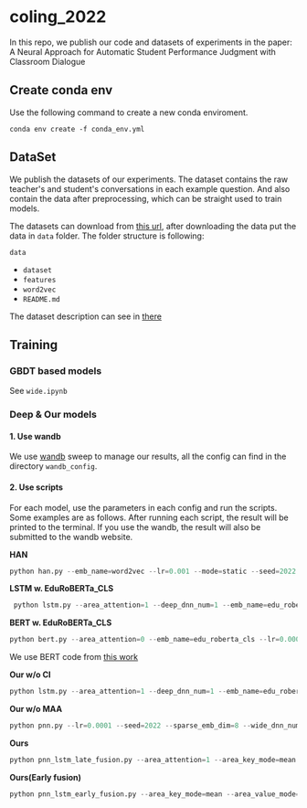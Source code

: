 # coling_2022

In this repo, we publish our code and datasets of experiments in the paper: A Neural Approach for Automatic Student Performance Judgment with Classroom Dialogue

## Create conda env  
Use the following command to create a new conda enviroment.

`conda env create -f conda_env.yml`


## DataSet 

We publish the datasets of our experiments. The dataset contains the raw teacher's and student's conversations in each example question. And also contain the data after preprocessing, which can be straight used to train models.

The datasets can download from [this url](), after downloading the data put the data in `data` folder. The folder structure is following:

`data`
- `dataset`
- `features`
- `word2vec`
- `README.md`

The dataset description can see in [there](data/README.md)



## Training

### GBDT based models
See `wide.ipynb`

### Deep & Our models

#### 1. Use wandb
We use [wandb](https://wandb.ai) sweep to manage our results, all the config can find in the directory `wandb_config`.


#### 2. Use scripts
For each model, use the parameters in each config and run the scripts. Some examples are as follows. After running each script, the result will be printed to the terminal. If you use the wandb, the result will also be submitted to the wandb website.

**HAN**

```python
python han.py --emb_name=word2vec --lr=0.001 --mode=static --seed=2022 --word_num_hidden=32
```


**LSTM w. EduRoBERTa_CLS**

```python
 python lstm.py --area_attention=1 --deep_dnn_num=1 --emb_name=edu_roberta_cls --lr=0.001 --lstm_layer_num=3 --lstm_output_dim=128 --max_area_width=1 --num_area_attention_heads=1 --seed=2022
```

**BERT w. EduRoBERTa_CLS**

```python
python bert.py --area_attention=0 --emb_name=edu_roberta_cls --lr=0.0001 --num_attention_heads=8 --num_hidden_layers=1 --output_dense_num=2 --seed=421
```

We use BERT code from [this work](https://github.com/GeorgeLuImmortal/Hierarchical-BERT-Model-with-Limited-Labelled-Data)



**Our w/o CI**

```python
python lstm.py --area_attention=1 --deep_dnn_num=1 --emb_name=edu_roberta_cls --lr=0.001 --lstm_layer_num=1 --lstm_output_dim=128 --max_area_width=2 --num_area_attention_heads=1 --seed=421
```

**Our w/o MAA**
```python
python pnn.py --lr=0.0001 --seed=2022 --sparse_emb_dim=8 --wide_dnn_num=1
```

**Ours**

```python
python pnn_lstm_late_fusion.py --area_attention=1 --area_key_mode=mean --area_value_mode=sum --deep_dnn_num=1 --emb_name=edu_roberta_cls --feature_type_file=feature_filter --lr=0.001 --lstm_layer_num=1 --lstm_output_dim=256 --max_area_width=2 --num_area_attention_heads=1 --seed=421 --sparse_emb_dim=1 --use_attention=1 --use_bidirectional=1 --wide_dnn_num=3
```

**Ours(Early fusion)**

```python
python pnn_lstm_early_fusion.py --area_key_mode=mean --area_value_mode=sum --dropout=0.1 --emb_name=edu_roberta_cls --feature_type_file=feature_filter --lr=0.001 --lstm_layer_num=1 --lstm_output_dim=128 --max_area_width=4 --num_area_attention_heads=1 --output_dnn_num=1 --seed=421 --sparse_emb_dim=6 --use_attention=1 --use_bidirectional=1 --wdl_mode=WideDeepEF
```





